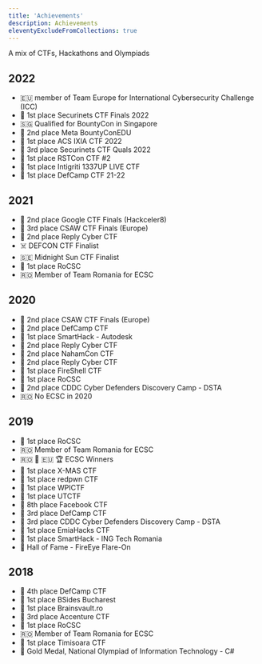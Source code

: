 ```yaml
---
title: 'Achievements'
description: Achievements
eleventyExcludeFromCollections: true
---
```


A mix of CTFs, Hackathons and Olympiads 

## 2022

* 🇪🇺 member of Team Europe for International Cybersecurity Challenge (ICC)
* 🥇 1st place Securinets CTF Finals 2022
* 🇸🇬 Qualified for BountyCon in Singapore
* 🥈 2nd place Meta BountyConEDU
* 🥇 1st place ACS IXIA CTF 2022
* 🥉 3rd place Securinets CTF Quals 2022
* 🥇 1st place RSTCon CTF #2
* 🥇 1st place Intigriti 1337UP LIVE CTF
* 🥇 1st place DefCamp CTF 21-22 

## 2021

* 🥈 2nd place Google CTF Finals (Hackceler8)
* 🥉 3rd place CSAW CTF Finals (Europe)
* 🥈 2nd place Reply Cyber CTF
* ☠️ DEFCON CTF Finalist
* 🇸🇪 Midnight Sun CTF Finalist
* 🥇 1st place RoCSC
* 🇷🇴 Member of Team Romania for ECSC

## 2020

* 🥈 2nd place CSAW CTF Finals (Europe)
* 🥈 2nd place DefCamp CTF
* 🥇 1st place SmartHack - Autodesk
* 🥈 2nd place Reply Cyber CTF
* 🥈 2nd place NahamCon CTF
* 🥈 2nd place Reply Cyber CTF
* 🥇 1st place FireShell CTF
* 🥇 1st place RoCSC
* 🥈 2nd place CDDC Cyber Defenders Discovery Camp - DSTA
* 🇷🇴 No ECSC in 2020

## 2019

* 🥇 1st place RoCSC
* 🇷🇴 Member of Team Romania for ECSC
* 🇷🇴 🥇 🇪🇺 🏆 ECSC Winners
* 🥇 1st place X-MAS CTF
* 🥇 1st place redpwn CTF
* 🥇 1st place WPICTF
* 🥇 1st place UTCTF
* 🔵 8th place Facebook CTF
* 🥉 3rd place DefCamp CTF
* 🥉 3rd place CDDC Cyber Defenders Discovery Camp - DSTA
* 🥇 1st place EmiaHacks CTF
* 🥇 1st place SmartHack - ING Tech Romania
* 🏅 Hall of Fame - FireEye Flare-On

## 2018

* 🏅 4th place DefCamp CTF
* 🥇 1st place BSides Bucharest
* 🥇 1st place Brainsvault.ro
* 🥈 3rd place Accenture CTF
* 🥇 1st place RoCSC
* 🇷🇴 Member of Team Romania for ECSC
* 🥇 1st place Timisoara CTF
* 🥇 Gold Medal, National Olympiad of Information Technology - C#